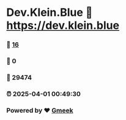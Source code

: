# Dev.Klein.Blue :link: https://dev.klein.blue 
### :page_facing_up: [16](https://dev.klein.blue/tag.html) 
### :speech_balloon: 0 
### :hibiscus: 29474 
### :alarm_clock: 2025-04-01 00:49:30 
### Powered by :heart: [Gmeek](https://github.com/Meekdai/Gmeek)
